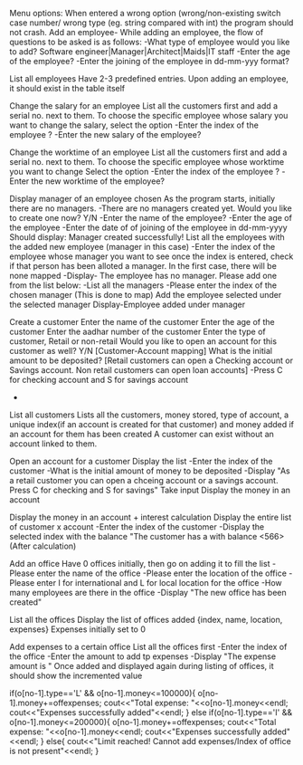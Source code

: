 Menu options:
When entered a wrong option (wrong/non-existing switch case number/ wrong type (eg. string compared with int) the program should not crash.
Add an employee- While adding an employee, the flow of questions to be asked is as follows:
-What type of employee would you like to add?
Software engineer|Manager|Architect|Maids|IT staff
-Enter the age of the employee?
-Enter the joining of the employee in dd-mm-yyy format?
 

List all employees
Have 2-3 predefined entries. Upon adding an employee, it should exist in the table itself

Change the salary for an employee
List all the customers first and add a serial no. next to them.
To choose the specific employee whose salary you want to change the salary, select the option
-Enter the index of the employee ?
-Enter the new salary of the employee?

Change the worktime of an employee
List all the customers first and add a serial no. next to them.
To choose the specific employee whose worktime you want to change
Select the option
-Enter the index of the employee ?
-Enter the new worktime of the employee?

Display manager of an employee chosen
As the program starts, initially there are no managers.
-There are no managers created yet. Would you like to create one now? Y/N
-Enter the name of the employee?
-Enter the age of the employee
-Enter the date of of joining of the employee in dd-mm-yyyy
Should display: Manager created successfully!
List all the employees with the added new employee (manager in this case)
-Enter the index of the employee whose manager you want to see
once the index is entered, check if that person has been alloted a manager.
In the first case, there will be none mapped
-Display- The employee <xyz> has no manager. Please add one from the list below:
-List all the managers
-Please enter the index of the chosen manager (This is done to map)
Add the employee selected under the selected manager
Display-Employee <xyz> added under manager <abc>

Create a customer
Enter the name of the customer
Enter the age of the customer
Enter the aadhar number of the customer
Enter the type of customer, Retail or non-retail
Would you like to open an account for this customer as well? Y/N [Customer-Account mapping]
What is the initial amount to be deposited?
[Retail customers can open a Checking account or Savings account. Non retail customers can open loan accounts]
-Press C for checking account and S for savings account

-
List all customers
Lists all the customers, money stored, type of account, a unique index(if an account is created for that customer) and money added if an account for them has been created
A customer can exist without an account linked to them.

Open an account for a customer
Display the list
-Enter the index of the customer
-What is the initial amount of money to be deposited
-Display "As a retail customer you can open a  chceing account or a savings account. Press C for checking and S for savings" Take input
Display the money in an account

Display the money in an account + interest calculation 
Display the entire list of customer x account
-Enter the index of the customer
-Display the selected index with the balance
"The customer <xyz> has a <Checking account> with balance <566> (After calculation)

Add an office
Have 0 offices initially, then go on adding it to fill the list
-Please enter the name of the office
-Please enter the location of the office
-Please enter I for international and L for local location for the office
-How many employees are there in the office
-Display "The new office has been created"

List all the offices
Display the list of offices added {index, name, location, expenses}
Expenses initially set to 0

Add expenses to a certain office
List all the offices first
-Enter the index of the office
-Enter the amount to add tp <officename> expenses
-Display "The expense amount is <added amount>"
Once added and displayed again during listing of offices, it should show the incremented value 



if(o[no-1].type=='L' && o[no-1].money<=100000){
                    o[no-1].money+=offexpenses;
                    cout<<"Total expense: "<<o[no-1].money<<endl;
                    cout<<"Expenses successfully added"<<endl;
                }
                else if(o[no-1].type=='I' && o[no-1].money<=200000){
                    o[no-1].money+=offexpenses;
                    cout<<"Total expense: "<<o[no-1].money<<endl;
                    cout<<"Expenses successfully added"<<endl;
                }
                else{
                    cout<<"Limit reached! Cannot add expenses/Index of office is not present"<<endl;
                }



